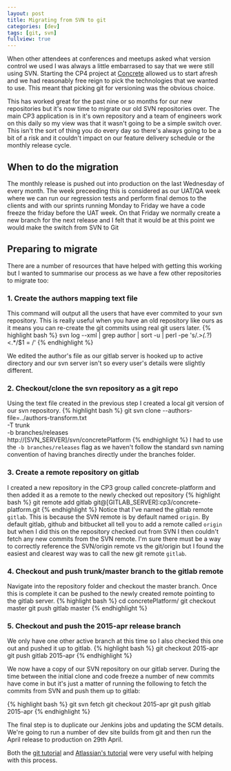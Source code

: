 ```yaml
---
layout: post
title: Migrating from SVN to git
categories: [dev]
tags: [git, svn]
fullview: true
---
```

When other attendees at conferences and meetups asked what version control we used I was always a little embarrased to say that we were still using SVN. Starting the CP4 project at [Concrete](http://www.concrete.cc) allowed us to start afresh and we had reasonably free reign to pick the technologies that we wanted to use. This meant that picking git for versioning was the obvious choice. 

This has worked great for the past nine or so months for our new repositories but it's now time to migrate our old SVN repositories over. The main CP3 application is in it's own repository and a team of engineers work on this daily so my view was that it wasn't going to be a simple switch over. This isn't the sort of thing you do every day so there's always going to be a bit of a risk and it couldn't impact on our feature delivery schedule or the monthly release cycle. 

## When to do the migration

The monthly release is pushed out into production on the last Wednesday of every month. The week preceeding this is considered as our UAT/QA week where we can run our regression tests and perform final demos to the clients and with our sprints running Monday to Friday we have a code freeze the friday before the UAT week. On that Friday we normally create a new branch for the next release and I felt that it would be at this point we would make the switch from SVN to Git

## Preparing to migrate

There are a number of resources that have helped with getting this working but I wanted to summarise our process as we have a few other repositories to migrate too:

### 1. Create the authors mapping text file
This command will output all the users that have ever commited to your svn repository. This is really useful when you have an old repository like ours as it means you can re-create the git commits using real git users later.
{% highlight bash %}
svn log --xml | grep author | sort -u | perl -pe 's/.*>(.*?)<.*/$1 = /'
{% endhighlight %}

We edited the author's file as our gitlab server is hooked up to active directory and our svn server isn't so every user's details were slightly different. 

### 2. Checkout/clone the svn repository as a git repo
Using the text file created in the previous step I created a local git version of our svn repository.
{% highlight bash %}
git svn clone --authors-file=../authors-transform.txt \
    -T trunk \
    -b branches/releases \
    http://[SVN_SERVER]/svn/concretePlatform
{% endhighlight %}
I had to use the `-b branches/releases` flag as we haven't follow the standard svn naming convention of having branches directly under the branches folder. 

### 3. Create a remote repository on gitlab
I created a new repository in the CP3 group called concrete-platform and then added it as a remote to the newly checked out repository
{% highlight bash %}
git remote add gitlab git@[GITLAB_SERVER]:cp3/concrete-platform.git
{% endhighlight %}
Notice that I've named the gitlab remote `gitlab`. This is because the SVN remote is by default named `origin`. By default gitlab, github and bitbucket all tell you to add a remote called `origin` but when I did this on the repository checked out from SVN I then couldn't fetch any new commits from the SVN remote. I'm sure there must be a way to correctly reference the SVN/origin remote vs the git/origin but I found the easiest and clearest way was to call the new git remote `gitlab`.

### 4. Checkout and push trunk/master branch to the gitlab remote
Navigate into the repository folder and checkout the master branch. Once this is complete it can be pushed to the newly created remote pointing to the gitlab server.
{% highlight bash %}
cd concretePlatform/
git checkout master
git push gitlab master
{% endhighlight %}

### 5. Checkout and push the 2015-apr release branch
We only have one other active branch at this time so I also checked this one out and pushed it up to gitlab. 
{% highlight bash %}
git checkout 2015-apr
git push gitlab 2015-apr
{% endhighlight %}

We now have a copy of our SVN repository on our gitlab server. During the time between the initial clone and code freeze a number of new commits have come in but it's just a matter of running the following to fetch the commits from SVN and push them up to gitlab:

{% highlight bash %}
git svn fetch
git checkout 2015-apr
git push gitlab 2015-apr
{% endhighlight %}

The final step is to duplicate our Jenkins jobs and updating the SCM details. We're going to run a number of dev site builds from git and then run the April release to production on 29th April.

Both the [git tutorial](http://git-scm.com/book/en/v2/Git-and-Other-Systems-Migrating-to-Git) and [Atlassian's tutorial](https://www.atlassian.com/git/tutorials/migrating-overview) were very useful with helping with this process.
